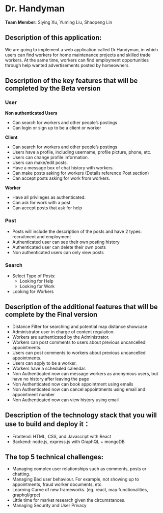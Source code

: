 # Dr. Handyman 

**Team Member:** Siying Xu, Yuming Liu, Shaopeng Lin

## Description of this application:
We are going to implement a web application called Dr.Handyman, in which users can find workers for home maintenance projects and skilled trade workers. At the same time, workers can find employment opportunities through help wanted advertisements posted by homeowners.

## Description of the key features that will be completed by the Beta version
### User
**Non authenticated Users**
- Can search for workers and other people’s postings
- Can login or sign up to be a client or worker


**Client**
- Can search for workers and other people’s postings
- Users have a profile, including username, profile picture, phone, etc.
- Users can change profile information.
- Users can make/edit posts.
- Have a message box of chat history with workers.
- Can make posts asking for workers (Details reference Post section)
- Can accept posts asking for work from workers.


**Worker**
- Have all privileges as authenticated.
- Can ask for work with a post
- Can accept posts that ask for help


### Post
- Posts will include the description of the posts and have 2 types: recruitment and employment
- Authenticated user can see their own posting history
- Authenticated user can delete their own posts
- Non authenticated users can only view posts

### Search
- Select Type of Posts: 
  - Looking for Help
  - Looking for Work
- Looking for Workers

## Description of the additional features that will be complete by the Final version
- Distance Filter for searching and potential map distance showcase
- Administrator user in charge of content regulation. 
- Workers are authenticated by the Administrator.
- Workers can post comments to users about previous uncancelled appointments.
- Users can post comments to workers about previous uncancelled appointments.
- Users can apply to be a worker.
- Workers have a scheduled calendar.
- Non Authenticated now can message workers as anonymous users, but have no history after leaving the page
- Non Authenticated now can book appointment using emails
- Non Authenticated now can cancel appointments using email and appointment number
- Non Authenticated now can view history using email

## Description of the technology stack that you will use to build and deploy it：
- Frontend: HTML, CSS, and Javascript with React
- Backend: node.js, express.js with GraphQL + mongoDB

## The top 5 technical challenges:
- Managing complex user relationships such as comments, posts or chatting.
- Managing Bad user behaviour. For example, not showing up to appointments, fraud worker documents, etc.
- Learning Curve of new frameworks. (eg. react, map functionalities, graphql/grpc)
- Little time for market research given the circumstances. 
- Managing Security and User Privacy
